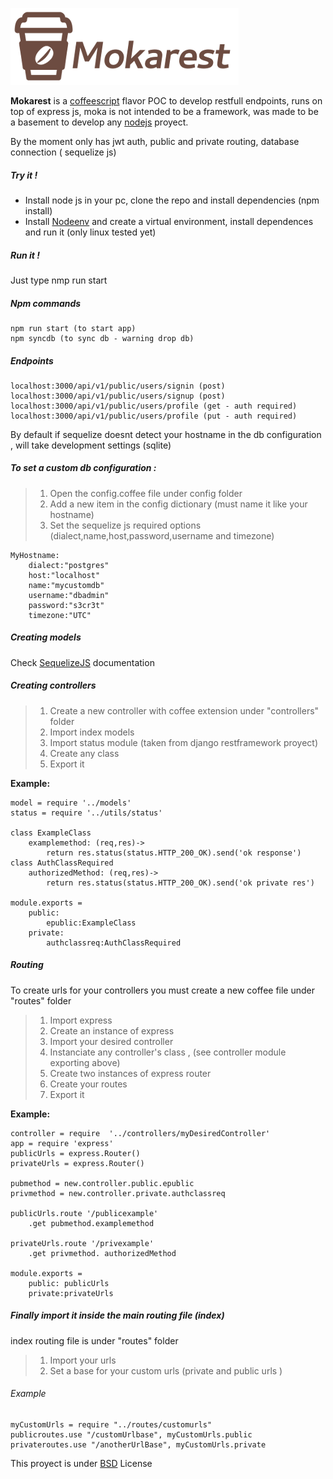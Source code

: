 ![mokaLogo](https://github.com/GermanMtzmx/Mokarest/blob/master/moka.png)


__Mokarest__ is a [coffeescript] flavor POC to develop restfull endpoints, runs on top of express js, moka is not intended to be a framework, was made to be a basement to develop any [nodejs] proyect.

By the moment only has jwt auth, public and private routing, database connection ( sequelize js)


##### Try it ! 

* Install node js in your pc, clone the repo and install dependencies (npm install)
* Install [Nodeenv] and create a virtual environment, install dependences and run it (only linux tested yet)

##### Run it !

Just type nmp run start


##### Npm commands
    npm run start (to start app)
    npm syncdb (to sync db - warning drop db)


##### Endpoints 

    localhost:3000/api/v1/public/users/signin (post)
    localhost:3000/api/v1/public/users/signup (post)
    localhost:3000/api/v1/public/users/profile (get - auth required)
    localhost:3000/api/v1/public/users/profile (put - auth required)


By default if sequelize doesnt detect your hostname in the db configuration , will take development settings (sqlite)

##### To set a custom db configuration :
> 1. Open the config.coffee file under config folder
> 2. Add a new item in the config dictionary (must name it like your hostname)
> 3. Set the sequelize js required options (dialect,name,host,password,username and timezone)

    MyHostname:
        dialect:"postgres"
        host:"localhost"
        name:"mycustomdb"
        username:"dbadmin"
        password:"s3cr3t"
        timezone:"UTC"


##### Creating models
Check [SequelizeJS] documentation


##### Creating controllers

> 1. Create a new controller with coffee extension under "controllers" folder
> 2. Import index models
> 3. Import status module (taken from django restframework proyect)
> 4. Create any class
> 5. Export it

__Example:__


    model = require '../models'
    status = require '../utils/status'
    
    class ExampleClass
        examplemethod: (req,res)->
            return res.status(status.HTTP_200_OK).send('ok response')
    class AuthClassRequired
        authorizedMethod: (req,res)->
            return res.status(status.HTTP_200_OK).send('ok private res')
    
    module.exports = 
        public:
            epublic:ExampleClass
        private:
            authclassreq:AuthClassRequired
    
	



##### Routing

To create urls for your controllers you must create a new coffee file under "routes" folder

> 1. Import express
> 2. Create an instance of express 
> 3. Import your desired controller
> 4. Instanciate any controller's class , (see controller module exporting above)
> 5. Create two instances of express router 
> 6. Create your routes 
> 7. Export it

__Example:__

    controller = require  '../controllers/myDesiredController'
    app = require 'express'
    publicUrls = express.Router()
    privateUrls = express.Router() 
    
    pubmethod = new.controller.public.epublic
    privmethod = new.controller.private.authclassreq
    
    publicUrls.route '/publicexample'
        .get pubmethod.examplemethod
    
    privateUrls.route '/privexample'
        .get privmethod. authorizedMethod
    
    module.exports = 
        public: publicUrls
        private:privateUrls
    
    

##### Finally import it inside the main  routing file (index)
index routing file is under "routes" folder

> 1. Import your urls 
> 2. Set a base for your custom urls (private and public urls )

###### Example

    myCustomUrls = require "../routes/customurls"
	publicroutes.use "/customUrlbase", myCustomUrls.public
	privateroutes.use "/anotherUrlBase", myCustomUrls.private
			


	
	
This proyect is under [BSD] License

[SequelizeJS]:http://docs.sequelizejs.com/en/v3/
[Nodeenv]:https://github.com/ekalinin/nodeenv
[coffeescript]:http://coffeescript.org/
[nodejs]:https://nodejs.org
[BSD]:https://raw.githubusercontent.com/GermanMtzmx/restfullCoffeeScript/master/LICENSE?token=ANl52DepDiIe8eBgaUn7tp2NR7PHRht4ks5YnrPxwA%3D%3D




